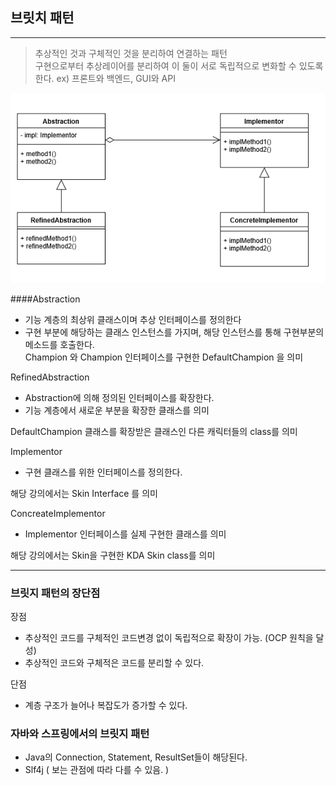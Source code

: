 ## 브릿치 패턴

---

> 추상적인 것과 구체적인 것을 분리하여 연결하는 패턴<br>
> 구현으로부터 추상레이어를 분리하여 이 둘이 서로 독립적으로 변화할 수 있도록 한다.
> ex) 프론트와 백엔드, GUI와 API

![img.png](img.png)


####Abstraction 
 - 기능 계층의 최상위 클래스이며 추상 인터페이스를 정의한다 
 - 구현 부분에 해당하는 클래스 인스턴스를 가지며, 해당 인스턴스를 통해 구현부분의 메소드를 호출한다.<br>
Champion 와 Champion 인터페이스를 구현한 DefaultChampion 을 의미

RefinedAbstraction
 - Abstraction에 의해 정의된 인터페이스를 확장한다.
 - 기능 계층에서 새로운 부분을 확장한 클래스를 의미

DefaultChampion 클래스를 확장받은 클래스인 다른 캐릭터들의 class를 의미 

Implementor 
 - 구현 클래스를 위한 인터페이스를 정의한다.

해당 강의에서는 Skin Interface 를 의미 

ConcreateImplementor
 - Implementor 인터페이스를 실제 구현한 클래스를 의미

해당 강의에서는 Skin을 구현한 KDA Skin class를 의미

---

### 브릿지 패턴의 장단점

장점 
 - 추상적인 코드를 구체적인 코드변경 없이 독립적으로 확장이 가능. (OCP 원칙을 달성)
 - 추상적인 코드와 구체적은 코드를 분리할 수 있다.

단점
 - 계층 구조가 늘어나 복잡도가 증가할 수 있다.

### 자바와 스프링에서의 브릿지 패턴
 - Java의 Connection, Statement, ResultSet들이 해당된다.
 - Slf4j ( 보는 관점에 따라 다를 수 있음. )